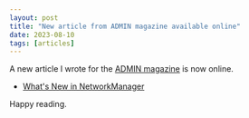```yaml
---
layout: post
title: "New article from ADMIN magazine available online"
date: 2023-08-10
tags: [articles]
---
```


A new article I wrote for the [ADMIN magazine](https://www.admin-magazine.com)
is now online.

- [What's New in
  NetworkManager](https://www.admin-magazine.com/Archive/2023/74/What-s-New-in-NetworkManager)

Happy reading.

